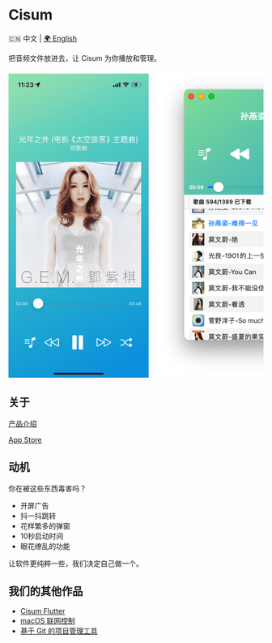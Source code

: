 # Cisum

🇨🇳 中文 | [🌍 English](README.md)

把音频文件放进去，让 Cisum 为你播放和管理。

<div style="overflow-x: scroll; white-space: nowrap;">
    <img src="./docs/p2.min.png"  height="600" style="display: inline-block; margin-right: 10px;" />
    <img src="./docs/p1.png" style="display: inline-block; margin-right: 10px;" />
</div>

## 关于

[产品介绍](https://cofficlab.github.io/en/cisum)

[App Store](https://apps.apple.com/cn/app/cisum/id6466401036)

## 动机

你在被这些东西毒害吗？

- 开屏广告
- 抖一抖跳转
- 花样繁多的弹窗
- 10秒启动时间
- 眼花缭乱的功能

让软件更纯粹一些，我们决定自己做一个。

## 我们的其他作品

- [Cisum Flutter](https://github.com/CofficLab/CisumPlayer)
- [macOS 联网控制](https://github.com/CofficLab/TravelMode)
- [基于 Git 的项目管理工具](https://github.com/CofficLab/GitOK)
